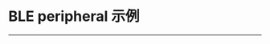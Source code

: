 # BLE peripheral 示例

-------------------------------------------------------------------------------

## 